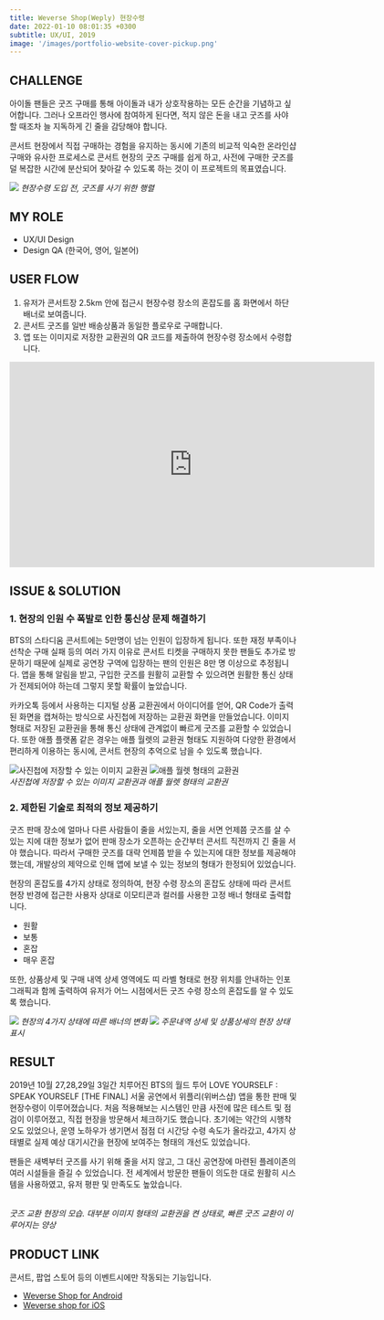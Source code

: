```yaml
---
title: Weverse Shop(Weply) 현장수령
date: 2022-01-10 08:01:35 +0300
subtitle: UX/UI, 2019
image: '/images/portfolio-website-cover-pickup.png'
---
```


## CHALLENGE

아이돌 팬들은 굿즈 구매를 통해 아이돌과 내가 상호작용하는 모든 순간을 기념하고 싶어합니다.  그러나 오프라인 행사에 참여하게 된다면, 적지 않은 돈을 내고 굿즈를 사야 할 때조차 늘 지독하게 긴 줄을 감당해야 합니다. 

콘서트 현장에서 직접 구매하는 경험을 유지하는 동시에 기존의 비교적 익숙한 온라인샵 구매와 유사한 프로세스로 콘서트 현장의 굿즈 구매를 쉽게 하고, 사전에 구매한 굿즈를 덜 복잡한 시간에 분산되어 찾아갈 수 있도록 하는 것이 이 프로젝트의 목표였습니다.

<img src = "/images/wevrseshop_pickup_challenge.png" loading="lazy">
<em>현장수령 도입 전, 굿즈를 사기 위한 행렬</em>

## MY ROLE

* UX/UI Design
* Design QA (한국어, 영어, 일본어)

## USER FLOW
1. 유저가 콘서트장 2.5km 안에 접근시 현장수령 장소의 혼잡도를 홈 화면에서 하단 배너로 보여줍니다. 
2. 콘서트 굿즈를 일반 배송상품과 동일한 플로우로 구매합니다. 
3. 앱 또는 이미지로 저장한 교환권의 QR 코드를 제출하여 현장수령 장소에서 수령합니다.

<iframe src="https://player.vimeo.com/video/507850006?h=5353ba2123" width="640" height="360" frameborder="0" allow="autoplay; fullscreen; picture-in-picture" allowfullscreen></iframe>
<p></p>

## ISSUE & SOLUTION

### 1. 현장의 인원 수 폭발로 인한 통신상 문제 해결하기

BTS의 스타디움 콘서트에는 5만명이 넘는 인원이 입장하게 됩니다. 또한 재정 부족이나 선착순 구매 실패 등의 여러 가지 이유로 콘서트 티켓을 구매하지 못한 팬들도 추가로 방문하기 때문에 실제로 공연장 구역에 입장하는 팬의 인원은 8만 명 이상으로 추정됩니다. 앱을 통해 알림을 받고, 구입한 굿즈를 원활히 교환할 수 있으려면 원활한 통신 상태가 전제되어야 하는데 그렇지 못할 확률이 높았습니다.

카카오톡 등에서 사용하는 디지털 상품 교환권에서 아이디어를 얻어, QR Code가 출력된 화면을 캡쳐하는 방식으로 사진첩에 저장하는 교환권 화면을 만들었습니다. 이미지 형태로 저장된 교환권을 통해 통신 상태에 관계없이 빠르게 굿즈를 교환할 수 있었습니다. 또한 애플 플랫폼 같은 경우는 애플 월렛의 교환권 형태도 지원하여 다양한 환경에서 편리하게 이용하는 동시에, 콘서트 현장의 추억으로 남을 수 있도록 했습니다.

<div class="gallery-box">
  <div class="gallery">
    <img src="/images/weveseshop_pickup_01.png" loading="lazy" alt="사진첩에 저장할 수 있는 이미지 교환권">
    <img src="/images/weverseshop_pickup_02.png" loading="lazy" alt="애플 월렛 형태의 교환권">
  </div>
  <em>사진첩에 저장할 수 있는 이미지 교환권과 애플 월렛 형태의 교환권</em>
</div>

### 2. 제한된 기술로 최적의 정보 제공하기

굿즈 판매 장소에 얼마나 다른 사람들이 줄을 서있는지, 줄을 서면 언제쯤 굿즈를 살 수 있는 지에 대한 정보가 없어 판매 장소가 오픈하는 순간부터 콘서트 직전까지 긴 줄을 서야 했습니다. 따라서 구매한 굿즈를 대략 언제쯤 받을 수 있는지에 대한 정보를 제공해야 했는데, 개발상의 제약으로 인해 앱에 보낼 수 있는 정보의 형태가 한정되어 있었습니다.

현장의 혼잡도를 4가지 상태로 정의하여, 현장 수령 장소의 혼잡도 상태에 따라 콘서트 현장 반경에 접근한 사용자 상대로 이모티콘과 컬러를 사용한 고정 배너 형태로 출력합니다.

* 원활
* 보통
* 혼잡
* 매우 혼잡

또한, 상품상세 및 구매 내역 상세 영역에도 띠 라벨 형태로 현장 위치를 안내하는 인포그래픽과 함께 출력하여 유저가 어느 시점에서든 굿즈 수령 장소의 혼잡도를 알 수 있도록 했습니다.

<img src="/images/weverseshop_pickup_03.png" loading="lazy">
<em>현장의 4가지 상태에 따른 배너의 변화</em>

<img src="/images/weverseshop_pickup_04.png" loading="lazy">
<em>주문내역 상세 및 상품상세의 현장 상태 표시</em>

## RESULT

2019년 10월 27,28,29일 3일간 치루어진 BTS의 월드 투어 LOVE YOURSELF : SPEAK YOURSELF [THE FINAL] 서울 공연에서 위플리(위버스샵) 앱을 통한 판매 및 현장수령이 이루어졌습니다. 처음 적용해보는 시스템인 만큼 사전에 많은 테스트 및 점검이 이루어졌고, 직접 현장을 방문해서 체크하기도 했습니다. 초기에는 약간의 시행착오도 있었으나, 운영 노하우가 생기면서 점점 더 시간당 수령 속도가 올라갔고, 4가지 상태별로 실제 예상 대기시간을 현장에 보여주는 형태의 개선도 있었습니다.

팬들은 새벽부터 굿즈를 사기 위해 줄을 서지 않고, 그 대신 공연장에 마련된 플레이존의 여러 시설들을 즐길 수 있었습니다. 전 세계에서 방문한 팬들이 의도한 대로 원활히 시스템을 사용하였고, 유저 평판 및 만족도도 높았습니다.

<div class="gallery-box">
  <div class="gallery">
    <img src="/images/weverseshop_pickup_result_01.jpg" loading="lazy" alt="">
    <img src="/images/weverseshop_pickup_result_02.jpg" loading="lazy" alt="">
  </div>
  <em>굿즈 교환 현장의 모습. 대부분 이미지 형태의 교환권을 켠 상태로, 빠른 굿즈 교환이 이루어지는 양상</em>
</div>

## PRODUCT LINK
콘서트, 팝업 스토어 등의 이벤트시에만 작동되는 기능입니다.

* <a href="https://play.google.com/store/apps/details?id=co.benx.weply&hl=ko&gl=US">Weverse Shop for Android </a>
* <a href="https://apps.apple.com/kr/app/weverse-shop/id1456559072?l=en">Weverse shop for iOS </a>